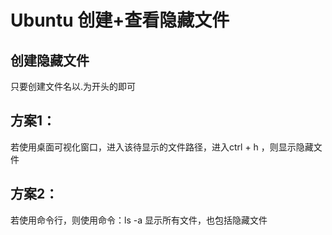 # Ubuntu 创建+查看隐藏文件

## 创建隐藏文件
只要创建文件名以.为开头的即可

## 方案1：
若使用桌面可视化窗口，进入该待显示的文件路径，进入ctrl  + h ，则显示隐藏文件

## 方案2：
若使用命令行，则使用命令：ls -a  显示所有文件，也包括隐藏文件